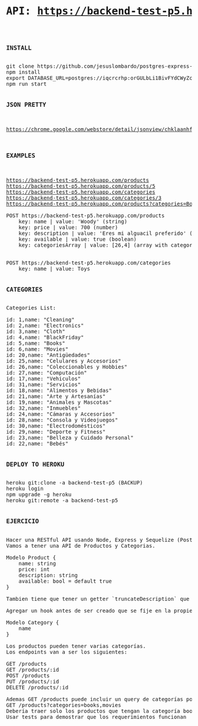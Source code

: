 <pre>

<h1>API: <a href="https://backend-test-p5.herokuapp.com/">https://backend-test-p5.herokuapp.com/</a></h1>

<h3>INSTALL</h3>
git clone https://github.com/jesuslombardo/postgres-express-react-node-products.git
npm install
export DATABASE_URL=postgres://iqcrcrhp:orGULbLi1BivFYdCWyZc8Brs74cO3ozl@isilo.db.elephantsql.com:5432/iqcrcrhp
npm run start

<h3>JSON PRETTY</h3>
<a href="https://chrome.google.com/webstore/detail/jsonview/chklaanhfefbnpoihckbnefhakgolnmc">
https://chrome.google.com/webstore/detail/jsonview/chklaanhfefbnpoihckbnefhakgolnmc
</a>

<h3>EXAMPLES</h3>

<a href="https://backend-test-p5.herokuapp.com/products">https://backend-test-p5.herokuapp.com/products</a>
<a href="https://backend-test-p5.herokuapp.com/products/5">https://backend-test-p5.herokuapp.com/products/5</a>
<a href="https://backend-test-p5.herokuapp.com/categories">https://backend-test-p5.herokuapp.com/categories</a>
<a href="https://backend-test-p5.herokuapp.com/categories/3">https://backend-test-p5.herokuapp.com/categories/3</a>
<a href="https://backend-test-p5.herokuapp.com/products?categories=Books,Movies">https://backend-test-p5.herokuapp.com/products?categories=Books,Movies</a>

POST https://backend-test-p5.herokuapp.com/products
	key: name | value: 'Woody' (string)
	key: price | value: 700 (number)
	key: description | value: 'Eres mi alguacil preferido' (string)
	key: available | value: true (boolean)
	key: categoriesArray | value: [26,4] (array with categories id's)
	

POST https://backend-test-p5.herokuapp.com/categories
	key: name | value: Toys

<h3>CATEGORIES</h3>
Categories List:

id: 1,name: "Cleaning"
id: 2,name: "Electronics"
id: 3,name: "Cloth"
id: 4,name: "BlackFriday"
id: 5,name: "Books"
id: 6,name: "Movies"
id: 20,name: "Antigüedades"
id: 25,name: "Celulares y Accesorios"
id: 26,name: "Coleccionables y Hobbies"
id: 27,name: "Computación"
id: 17,name: "Vehiculos"
id: 31,name: "Servicios"
id: 18,name: "Alimentos y Bebidas"
id: 21,name: "Arte y Artesanías"
id: 19,name: "Animales y Mascotas"
id: 32,name: "Inmuebles"
id: 24,name: "Cámaras y Accesorios"
id: 28,name: "Consola y Videojuegos"
id: 30,name: "Electrodomésticos"
id: 29,name: "Deporte y Fitness"
id: 23,name: "Belleza y Cuidado Personal"
id: 22,name: "Bebés"

<h3>DEPLOY TO HEROKU</h3>
heroku git:clone -a backend-test-p5 (BACKUP)
heroku login
npm upgrade -g heroku
heroku git:remote -a backend-test-p5

<h3>EJERCICIO</h3>
Hacer una RESTful API usando Node, Express y Sequelize (Postgres)
Vamos a tener una API de Productos y Categorias. 

Modelo Product {
	name: string
	price: int
	description: string
	available: bool = default true
}

Tambien tiene que tener un getter `truncateDescription` que devuelva la descripción truncada a solo 20 caracteres y termine con ‘…’

Agregar un hook antes de ser creado que se fije en la propiedad currency que fue enviada, si esta en ‘USD’ guardar el precio como vino, si esta en ‘ARS’ cambiar el precio a Dólares.

Modelo Category {
	name
}

Los productos pueden tener varias categorías.
Los endpoints van a ser los siguientes:

GET /products
GET /products/:id
POST /products
PUT /products/:id
DELETE /products/:id

Ademas GET /products puede incluir un query de categorías por ejemplo:
GET /products?categories=books,movies
Debería traer solo los productos que tengan la categoría book o movies
Usar tests para demostrar que los requerimientos funcionan

</pre>
